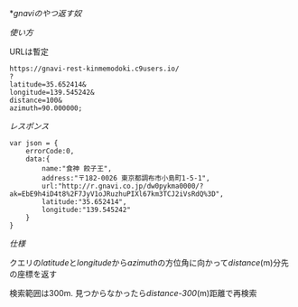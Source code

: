 **gnaviのやつ返す奴*

*使い方*

URLは暫定

    https://gnavi-rest-kinmemodoki.c9users.io/
    ?
    latitude=35.652414&
    longitude=139.545242&
    distance=100&
    azimuth=90.000000;

*レスポンス*

    var json = {
        errorCode:0,
        data:{
            name:"食神 餃子王",
            address:"〒182-0026 東京都調布市小島町1-5-1",
            url:"http://r.gnavi.co.jp/dw0pykma0000/?ak=EbE9h4iD4t8%2F7JyV1oJRuzhuPIXl67km3TCJ2iVsRdQ%3D",
            latitude:"35.652414",
            longitude:"139.545242"
        }
    }
    
*仕様*

クエリの*latitude*と*longitude*から*azimuth*の方位角に向かって*distance*(m)分先の座標を返す

検索範囲は300m. 見つからなかったら*distance-300*(m)距離で再検索